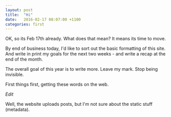 ```yaml
---
layout: post
title:  "Hi"
date:   2016-02-17 08:07:00 +1100
categories: first
---
```

OK, so its Feb 17th already. What does that mean? It means its time to move.

By end of business today, I'd like to sort out the basic formatting of this site.
And write in print my goals for the next two weeks - and write a recap at the end of the month.

The overall goal of this year is to write more. Leave my mark. Stop being invisible. 

First things first, getting these words on the web.

*Edit*

Well, the website uploads posts, but I'm not sure about the static stuff (metadata).